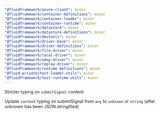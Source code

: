 ```yaml
---
"@fluidframework/azure-client": minor
"@fluidframework/container-definitions": minor
"@fluidframework/container-loader": minor
"@fluidframework/container-runtime": minor
"@fluidframework/datastore": minor
"@fluidframework/datastore-definitions": minor
"@fluidframework/devtools": minor
"@fluidframework/driver-base": minor
"@fluidframework/driver-definitions": minor
"@fluidframework/file-driver": minor
"@fluidframework/local-driver": minor
"@fluidframework/odsp-driver": minor
"@fluidframework/replay-driver": minor
"@fluidframework/runtime-definitions": minor
"@fluid-private/test-loader-utils": minor
"@fluidframework/test-runtime-utils": minor
---
```


Stricter typing on `submitSignal` content

Update `content` typing on submitSignal from `any` to `unknown` or `string` (after unknown has been JSON.stringified)
